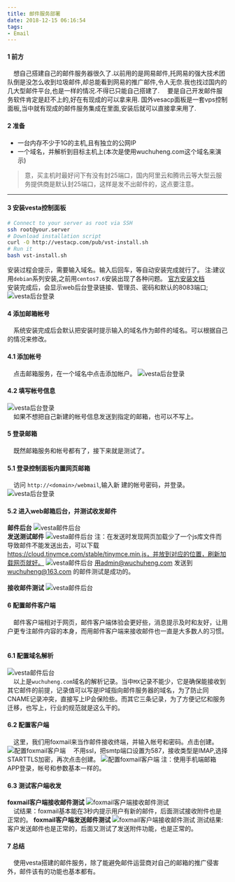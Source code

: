 ```yaml
---
title: 邮件服务部署
date: 2018-12-15 06:16:54
tags:
- Email
---
```


#### 1 前方
&emsp;想自己搭建自己的邮件服务器很久了.以前用的是网易邮件,托网易的强大技术团队倒是没怎么收到垃圾邮件,却总能看到网易的推广邮件,令人无奈.我也找过国内的几大型邮件平台,也是一样的情况.不得已只能自己搭建了.
&emsp;要是自己开发邮件服务软件肯定是赶不上的,好在有现成的可以拿来用. 国外vesacp面板是一套vps控制面板,当中就有现成的邮件服务集成在里面,安装后就可以直接拿来用了.

#### 2 准备
* 一台内存不少于1G的主机,且有独立的公网IP
* 一个域名，并解析到目标主机上(本次是使用wuchuheng.com这个域名来演示)
> 意，买主机时最好问下有没有封25端口，国内阿里云和腾讯云等大型云服务提供商是默认封25端口，这样是发不出邮件的，这点要注意。
----- 

<!--more-->

#### 3 安装vesta控制面板 
 ``` bash 
# Connect to your server as root via SSH
ssh root@your.server
# Download installation script
curl -O http://vestacp.com/pub/vst-install.sh
# Run it
bash vst-install.sh
```
安装过程会提示，需要输入域名。输入后回车，等自动安装完成就行了。
注:建议用`debian`系列安装,之前用`centos7.6`安装出现了各种问题。
[官方安装文档](https://vestacp.com/install/)  
安装完成后，会显示web后台登录链接、管理员、密码和默认的8083端口;
![vesta后台登录](https://qiniu.wuchuheng.com/images/app-email1.png)

#### 4 添加邮箱帐号
&emsp;系统安装完成后会默认把安装时提示输入的域名作为邮件的域名。可以根据自己的情况来修改。
#### 4.1 添加帐号
&emsp;点击邮箱服务，在一个域名中点击添加帐户。
![vesta后台登录](https://qiniu.wuchuheng.com/images/app-email3.png)
#### 4.2 填写帐号信息
![vesta后台登录](https://qiniu.wuchuheng.com/images/app-01-email-4.png)  
&emsp;如果不想把自己新建的帐号信息发送到指定的邮箱，也可以不写上。

#### 5 登录邮箱
&emsp;既然邮箱服务和帐号都有了，接下来就是测试了。
#### 5.1 登录控制面板内置网页邮箱
&emsp;访问 `http://<domain>/webmail`,输入新
建的帐号密码，并登录。
![vesta后台登录](https://qiniu.wuchuheng.com/images/app-01-email-3.png)
#### 5.2 进入web邮箱后台，并测试收发邮件
**邮件后台**
![vesta邮件后台](https://qiniu.wuchuheng.com/images/app-01-email-6.png)
<br>
**发送测试邮件**
![vesta邮件后台](https://qiniu.wuchuheng.com/images/app-01-email-7.png)
注：在发送时发现网页加载少了一个js库文件而导致邮件不能发送出去，可以下载 https://cloud.tinymce.com/stable/tinymce.min.js，并放到对应的位置，刷新加载网页就好。
![vesta邮件后台](https://qiniu.wuchuheng.com/images/app-01-email-8.png)
用admin@wuchuheng.com 发送到 wuchuheng@163.com 的邮件测试是成功的。  
<br>
**接收邮件测试**
![vesta邮件后台](https://qiniu.wuchuheng.com/images/app-01-email-9.png)

#### 6 配置邮件客户端
&emsp;邮件客户端相对于网页，邮件客户端体验会更好些，消息提示及时和友好，让用户更专注邮件内容的本身，而用邮件客户端来接收邮件也一直是大多数人的习惯。  
<br>
#### 6.1 配置域名解析
![vesta邮件后台](https://qiniu.wuchuheng.com/images/app-01-email-10.png)  
&emsp;以上是`wuchuheng.com`域名的解析记录。当中`MX`记录不能少，它是确保能接收到其它邮件的前提，记录值可以写是IP域指向邮件服务器的域名，为了防止同CNAME记录冲突，直接写上IP会保险些。而其它三条记录，为了方便记忆和服务迁移，也写上，行业的规范就是这么干的。
#### 6.2 配置客户端
&emsp;这里，我们用foxmail来当作邮件接收终端，并输入帐号和密码。点击创建。
![配置foxmail客户端](https://qiniu.wuchuheng.com/images/app-01-email-11.png)
&emsp;不用ssl，把smtp端口设置为587，接收类型是IMAP,选择STARTTLS加密，再次点击创建。
![配置foxmail客户端](https://qiniu.wuchuheng.com/images/app-01-email-12.png)
注：使用手机端邮箱APP登录，帐号和参数基本一样的。
#### 6.3 测试客户端收发
**foxmail客户端接收邮件测试**
![foxmail客户端接收邮件测试](https://qiniu.wuchuheng.com/images/app-01-email-13.png)  
&emsp;试结果：foxmail基本能在3秒内提示用户有新的邮件，后面测试接收附件也是正常的。
**foxmail客户端发送邮件测试**
![foxmail客户端接收邮件测试](https://qiniu.wuchuheng.com/images/app-01-email-14.png)
测试结果:客户发送邮件也是正常的，后面又测试了发送附件功能，也是正常的。

#### 7 总结
&emsp;使用vesta搭建的邮件服务，除了能避免邮件运营商对自己的邮箱的推广侵害外，邮件该有的功能也基本都有。 
